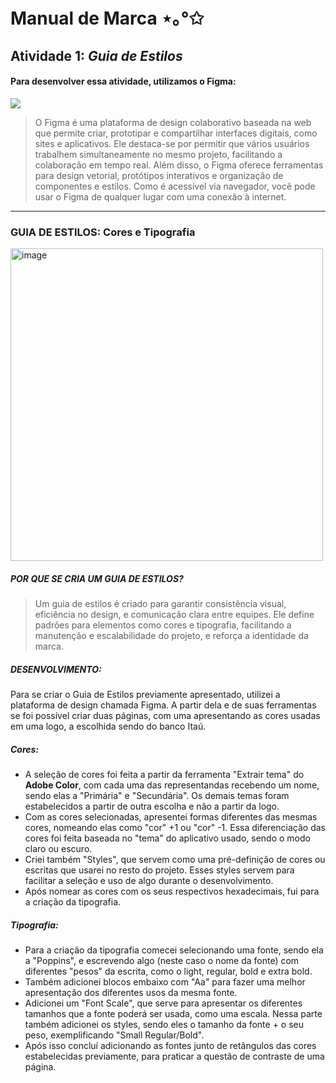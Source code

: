 # Manual de Marca ⋆｡°✩
## Atividade 1: *Guia de Estilos*
#### Para desenvolver essa atividade, utilizamos o Figma:
<img src="https://github.com/user-attachments/assets/fcf913e0-8235-467f-9a9a-d7f8f6f30b68">

>O Figma é uma plataforma de design colaborativo baseada na web que permite criar, prototipar e compartilhar interfaces digitais, como sites e aplicativos. Ele destaca-se por permitir que vários usuários trabalhem simultaneamente no mesmo projeto, facilitando a colaboração em tempo real. Além disso, o Figma oferece ferramentas para design vetorial, protótipos interativos e organização de componentes e estilos. Como é acessível via navegador, você pode usar o Figma de qualquer lugar com uma conexão à internet.
<hr>

### GUIA DE ESTILOS: Cores e Tipografia
<img width="500" alt="image" src="https://github.com/user-attachments/assets/35b1416b-292a-4dd3-aaf3-3a6d97ec9968"><br>

##### POR QUE SE CRIA UM GUIA DE ESTILOS?
> Um guia de estilos é criado para garantir consistência visual, eficiência no design, e comunicação clara entre equipes. Ele define padrões para elementos como cores e tipografia, facilitando a manutenção e escalabilidade do projeto, e reforça a identidade da marca.

##### DESENVOLVIMENTO:
Para se criar o Guia de Estilos previamente apresentado, utilizei a plataforma de design chamada Figma. A partir dela e de suas ferramentas se foi possível criar duas páginas, com uma apresentando as cores usadas em uma logo, a escolhida sendo do banco Itaú. 

##### Cores:
- A seleção de cores foi feita a partir da ferramenta "Extrair tema" do **Adobe Color**, com cada uma das representandas recebendo um nome,     sendo elas a "Primária" e "Secundária". Os demais temas foram estabelecidos a partir de outra escolha e não a partir da logo.
- Com as cores selecionadas, apresentei formas diferentes das mesmas cores, nomeando elas como "cor" +1 ou "cor" -1. Essa diferenciação das     cores foi feita baseada no "tema" do aplicativo usado, sendo o modo claro ou escuro.
- Criei também "Styles", que servem como uma pré-definição de cores ou escritas que usarei no resto do projeto. Esses styles servem para        facilitar a seleção e uso de algo durante o desenvolvimento.
- Após nomear as cores com os seus respectivos hexadecimais, fui para a criação da tipografia.

##### Tipografia:
- Para a criação da tipografia comecei selecionando uma fonte, sendo ela a "Poppins", e escrevendo algo (neste caso o nome da fonte) com        diferentes "pesos" da escrita, como o light, regular, bold e extra bold.
- Também adicionei blocos embaixo com "Aa" para fazer uma melhor apresentação dos diferentes usos da mesma fonte.
- Adicionei um "Font Scale", que serve para apresentar os diferentes tamanhos que a fonte poderá ser usada, como uma escala. Nessa parte        também adicionei os styles, sendo eles o tamanho da fonte + o seu peso, exemplificando "Small Regular/Bold".
- Após isso concluí adicionando as fontes junto de retângulos das cores estabelecidas previamente, para praticar a questão de contraste de      uma página.
